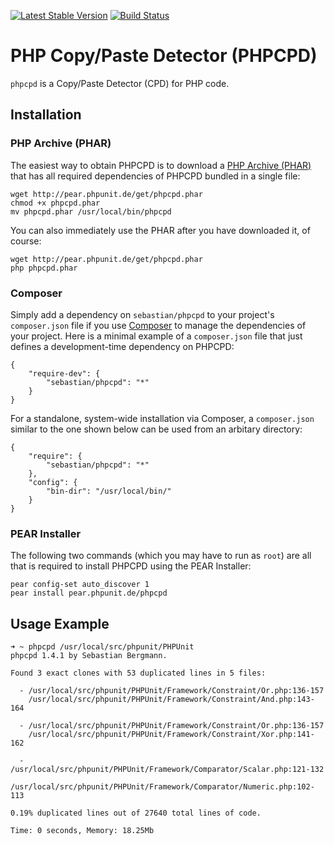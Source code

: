 [![Latest Stable Version](https://poser.pugx.org/sebastian/phpcpd/v/stable.png)](https://packagist.org/packages/sebastian/phpcpd)
[![Build Status](https://travis-ci.org/sebastianbergmann/phpcpd.png?branch=master)](https://travis-ci.org/sebastianbergmann/phpcpd)

# PHP Copy/Paste Detector (PHPCPD)

`phpcpd` is a Copy/Paste Detector (CPD) for PHP code.

## Installation

### PHP Archive (PHAR)

The easiest way to obtain PHPCPD is to download a [PHP Archive (PHAR)](http://php.net/phar) that has all required dependencies of PHPCPD bundled in a single file:

    wget http://pear.phpunit.de/get/phpcpd.phar
    chmod +x phpcpd.phar
    mv phpcpd.phar /usr/local/bin/phpcpd

You can also immediately use the PHAR after you have downloaded it, of course:

    wget http://pear.phpunit.de/get/phpcpd.phar
    php phpcpd.phar

### Composer

Simply add a dependency on `sebastian/phpcpd` to your project's `composer.json` file if you use [Composer](http://getcomposer.org/) to manage the dependencies of your project. Here is a minimal example of a `composer.json` file that just defines a development-time dependency on PHPCPD:

    {
        "require-dev": {
            "sebastian/phpcpd": "*"
        }
    }

For a standalone, system-wide installation via Composer, a `composer.json` similar to the one shown below can be used from an arbitary directory:

    {
        "require": {
            "sebastian/phpcpd": "*"
        },
        "config": {
            "bin-dir": "/usr/local/bin/"
        }
    }

### PEAR Installer

The following two commands (which you may have to run as `root`) are all that is required to install PHPCPD using the PEAR Installer:

    pear config-set auto_discover 1
    pear install pear.phpunit.de/phpcpd

## Usage Example

    ➜ ~ phpcpd /usr/local/src/phpunit/PHPUnit
    phpcpd 1.4.1 by Sebastian Bergmann.

    Found 3 exact clones with 53 duplicated lines in 5 files:

      - /usr/local/src/phpunit/PHPUnit/Framework/Constraint/Or.php:136-157
        /usr/local/src/phpunit/PHPUnit/Framework/Constraint/And.php:143-164

      - /usr/local/src/phpunit/PHPUnit/Framework/Constraint/Or.php:136-157
        /usr/local/src/phpunit/PHPUnit/Framework/Constraint/Xor.php:141-162

      - /usr/local/src/phpunit/PHPUnit/Framework/Comparator/Scalar.php:121-132
        /usr/local/src/phpunit/PHPUnit/Framework/Comparator/Numeric.php:102-113

    0.19% duplicated lines out of 27640 total lines of code.

    Time: 0 seconds, Memory: 18.25Mb
